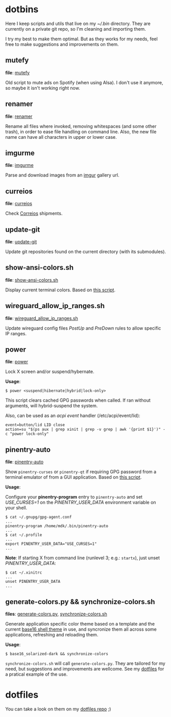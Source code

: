 # dotbins

Here I keep scripts and utils that live on my *~/.bin* directory. They are
currently on a private git repo, so I'm cleaning and importing them.

I try my best to make them optimal. But as they works for my needs, feel free
to make suggestions and improvements on them.

## mutefy
**file**: [mutefy](mutefy)

Old script to mute ads on Spotify (when using Alsa). I don't use it anymore, so
maybe it isn't working right now.

## renamer
**file**: [renamer](renamer)

Rename all files where invoked, removing whitespaces (and some other trash), in
order to ease file handling on command line. Also, the new file name can have
all characters in upper or lower case.

## imgurme
**file**: [imgurme](imgurme)

Parse and download images from an [imgur](https://imgur.com) gallery url.

## curreios
**file**: [curreios](curreios)

Check [Correios](
http://websro.correios.com.br/sro_bin/txect01$.startup?P_LINGUA=001&P_TIPO=001)
shipments.

## update-git
**file**: [update-git](update-git)

Update git repositories found on the current directory (with its submodules).

## show-ansi-colors.sh
**file**: [show-ansi-colors.sh](show-ansi-colors.sh)

Display current terminal colors. Based on
[this script](
https://gist.github.com/eliranmal/b373abbe1c21e991b394bdffb0c8a6cf).

## wireguard_allow_ip_ranges.sh
**file**: [wireguard_allow_ip_ranges.sh](wireguard_allow_ip_ranges.sh)

Update wireguard config files *PostUp* and *PreDown* rules to allow specific IP
ranges.

## power
**file**: [power](power)

Lock X screen and/or suspend/hybernate.

**Usage**:
```shell
$ power <suspend|hibernate|hybrid|lock-only>
```

This script clears cached GPG passwords when called. If ran without
arguments, will hybrid-suspend the system.

Also, can be used as an *acpi event* handler (/etc/acpi/event/lid):
```shell
event=button/lid LID close
action=su "$(ps aux | grep xinit | grep -v grep | awk '{print $1}')" -c "power lock-only"
```

## pinentry-auto
**file**: [pinentry-auto](pinentry-auto)

Show `pinentry-curses` or `pinentry-qt` if requiring GPG password from a
terminal emulator of from a GUI application. Based on [this script](
https://kevinlocke.name/bits/2019/07/31/prefer-terminal-for-gpg-pinentry/).

**Usage**:

Configure your **pinentry-program** entry to `pinentry-auto` and set
*USE_CURSES=1* on the *PINENTRY_USER_DATA* environment variable on your shell.
```shell
$ cat ~/.gnupg/gpg-agent.conf
...
pinentry-program /home/mdk/.bin/pinentry-auto
...
$ cat ~/.profile
...
export PINENTRY_USER_DATA="USE_CURSES=1"
...
```

**Note**: If starting X from command line (runlevel 3; e.g.: `startx`), just
unset *PINENTRY_USER_DATA*:
```shell
$ cat ~/.xinitrc
...
unset PINENTRY_USER_DATA
...
```

## generate-colors.py && synchronize-colors.sh
**files**: [generate-colors.py](generate-colors.py),
[synchronize-colors.sh](synchronize-colors.sh)

Generate application specific color theme based on a template and the current
[base16 shell theme](https://github.com/chriskempson/base16-shell) in use, and
syncronize them all across some applications, refreshing and reloading them.

**Usage**:
```shell
$ base16_solarized-dark && synchronize-colors
```

`synchronize-colors.sh` will call `generate-colors.py`. They are tailored for
my need, but suggestions and improvements are wellcome. See my [dotfiles](
https://git.sr.ht/~mdkcore/dotfiles/commit/c0e752793a47a93df9e6f42448cbe4d2fd178d29)
for a pratical example of the use.

# dotfiles
You can take a look on them on my [dotfiles repo](
https://git.sr.ht/~mdkcore/dotfiles) ;)

